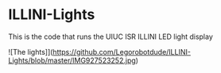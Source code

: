 # ILLINI-Lights
This is the code that runs the UIUC ISR ILLINI LED light display

![The lights]](https://github.com/Legorobotdude/ILLINI-Lights/blob/master/IMG927523252.jpg)
